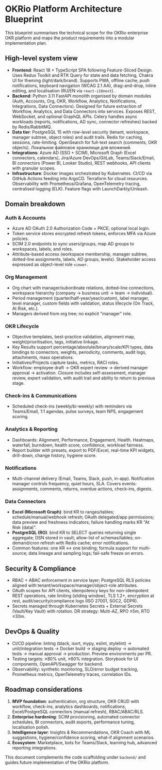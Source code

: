 # OKRio Platform Architecture Blueprint

This blueprint summarises the technical scope for the OKRio enterprise OKR platform and maps the product requirements into a modular implementation plan.

## High-level system view

- **Frontend**: React 18 + TypeScript SPA following Feature-Sliced Design. Uses Redux Toolkit and RTK Query for state and data fetching, Chakra UI for theming (light/dark/brand). Supports PWA, offline cache, push notifications, keyboard navigation (WCAG 2.1 AA), drag-and-drop, inline editing, and localisation (RU/EN via `react-i18next`).
- **Backend**: Python 3.11 FastAPI monolith organised by domain modules (Auth, Accounts, Org, OKR, Workflow, Analytics, Notifications, Integrations, Data Connectors). Designed for future extraction of Workflow, Analytics, and Data Connectors into services. Exposes REST, WebSocket, and optional GraphQL APIs. Celery handles async workloads (reports, notifications, AD sync, connector refreshes) backed by Redis/RabbitMQ.
- **Data tier**: PostgreSQL 15 with row-level security (tenant, workspace, manager subtree, object roles) and audit trails. Redis for caching, sessions, rate-limiting. OpenSearch for full-text search (comments, OKR objects). Локальное файловое хранилище для вложений.
- **Integrations**: Azure AD (SSO + SCIM), Microsoft Graph (Excel connectors, calendars), Jira/Azure DevOps/GitLab, Teams/Slack/Email, BI connectors (Power BI, Looker Studio), REST webhooks, API clients with granular scopes.
- **Infrastructure**: Docker images orchestrated by Kubernetes. CI/CD via GitHub Actions feeding into ArgoCD. Terraform for cloud resources. Observability with Prometheus/Grafana, OpenTelemetry tracing, centralised logging (ELK). Feature flags with LaunchDarkly/Unleash.

## Domain breakdown

### Auth & Accounts
- Azure AD OAuth 2.0 Authorization Code + PKCE; optional local login.
- Token service stores encrypted refresh tokens, enforces MFA via Azure policies.
- SCIM 2.0 endpoints to sync users/groups, map AD groups to workspaces, labels, and roles.
- Attribute-based access (workspace membership, manager subtree, dotted-line assignments, labels, AD groups, levels). Stakeholder access expressed as object-level role `viewer`.

### Org Management
- Org chart with manager/subordinate relations, dotted-line connections, workspace hierarchy (company → business unit → team → individual).
- Period management (quarter/half-year/year/custom), label manager, level manager, custom fields with validation, status lifecycle (On Track, At Risk, etc.).
- Managers derived from org tree; no explicit "manager" role.

### OKR Lifecycle
- Objective templates, best-practice validation, alignment map, weight/prioritisation, tags, initiative linkage.
- Key Results support percentage/absolute/binary/scale/KPI types, data bindings to connectors, weights, periodicity, comments, audit logs, attachments, mass operations.
- Initiatives/Projects capture tasks, metrics, RACI roles.
- Workflow: employee draft → OKR expert review → derived manager approval → activation. Closure includes self-assessment, manager review, expert validation, with audit trail and ability to return to previous stage.

### Check-ins & Communications
- Scheduled check-ins (weekly/bi-weekly) with reminders via Teams/Email, 1:1 agendas, pulse surveys, team NPS, engagement scoring.

### Analytics & Reporting
- Dashboards: Alignment, Performance, Engagement, Health. Heatmaps, waterfall, burndown, health score, confidence, workload fairness.
- Report builder with presets, export to PDF/Excel, real-time KPI widgets, drill-down, change history, hygiene score.

### Notifications
- Multi-channel delivery (Email, Teams, Slack, push, in-app). Notification manager controls frequency, quiet hours, SLA. Covers events: assignments, comments, returns, overdue actions, check-ins, digests.

### Data Connectors
- **Excel (Microsoft Graph)**: bind KR to ranges/tables; schedule/manual/webhook refresh; OAuth delegated/app permissions; data preview and freshness indicators; failure handling marks KR "At Risk (data)".
- **PostgreSQL (RO)**: bind KR to SELECT queries returning single aggregate; DSN stored in vault; allow-list of schemas/tables; on-demand/cron refresh with Redis cache; error notifications.
- Common features: one KR ↔ one binding; formula support for multi-source; data lineage and sampling logs; fail-safe freeze on errors.

## Security & Compliance

- RBAC + ABAC enforcement in service layer; PostgreSQL RLS policies aligned with tenant/workspace/manager/object-role attributes.
- OAuth scopes for API clients, idempotency keys for non-idempotent REST operations, rate limiting (sliding window), TLS 1.2+, encryption at rest, audit/security/compliance logs (ISO 27001, SOC2, GDPR).
- Secrets managed through Kubernetes Secrets + External Secrets (Vault/Key Vault) with rotation. DR strategy: Multi-AZ, RPO ≤5m, RTO ≤30m.

## DevOps & Quality

- CI/CD pipeline: linting (black, isort, mypy, eslint, stylelint) → unit/integration tests → Docker build → staging deploy → automated tests → manual approval → production. Preview environments per PR.
- Testing targets: ≥80% unit, ≥60% integration. Storybook for UI components, OpenAPI/Swagger for backend.
- Observability: synthetic monitoring, SLO/error budget tracking, Prometheus metrics, OpenTelemetry traces, correlation IDs.

## Roadmap considerations

1. **MVP foundation**: authentication, org structure, OKR CRUD with workflow, check-ins, analytics dashboards, notifications, Excel/PostgreSQL connectors (manual refresh), RBAC/ABAC/RLS.
2. **Enterprise hardening**: SCIM provisioning, automated connector schedules, BI connectors, audit exports, performance tuning, localisation polish.
3. **Intelligence layer**: Insights & Recommendations, OKR Coach with ML suggestions, hygiene/confidence scoring, what-if alignment scenarios.
4. **Ecosystem**: Marketplace, bots for Teams/Slack, learning hub, advanced reporting integrations.

This document complements the code scaffolding under `backend/` and guides future implementation of the OKRio platform.
